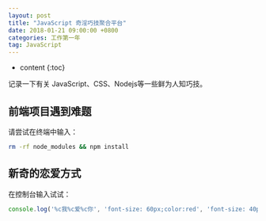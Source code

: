 ```yaml
---
layout: post
title: "JavaScript 奇淫巧技聚合平台"
date: 2018-01-21 09:00:00 +0800 
categories: 工作第一年
tag: JavaScript
---
```

* content
{:toc}

记录一下有关 JavaScript、CSS、Nodejs等一些鲜为人知巧技。

<!-- more -->

## 前端项目遇到难题

请尝试在终端中输入：

```bash
rm -rf node_modules && npm install
```

## 新奇的恋爱方式

在控制台输入试试：

```js
console.log('%c我%c爱%c你', 'font-size: 60px;color:red', 'font-size: 40px;color:blue', 'font-size: 20px;color:green')
```